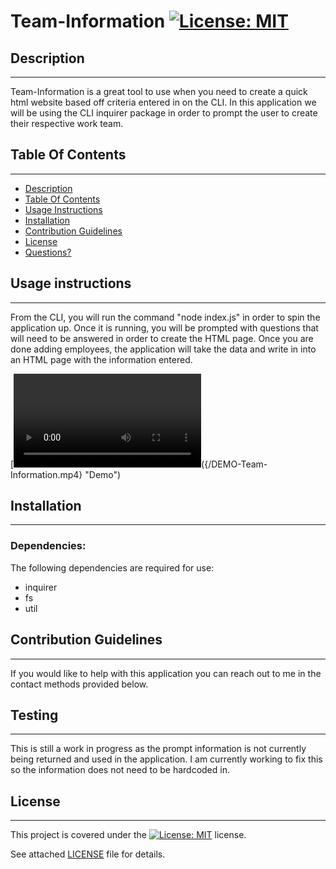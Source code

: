 # Team-Information [![License: MIT](https://img.shields.io/badge/License-MIT-yellow.svg)](https://opensource.org/licenses/MIT)

  ##  Description

***

  Team-Information is a great tool to use when you need to create a quick html website based off criteria entered in on the CLI. In this application we will be using the CLI inquirer package in order to prompt the user to create their respective work team. 
  
  ## Table Of Contents  

***
  * [Description](#Description)
  * [Table Of Contents](#table-of-contents)
  * [Usage Instructions](#usage-instructions)
  * [Installation](#Installation)
  * [Contribution Guidelines](#contribution-guidelines)
  * [License](#License)
  * [Questions?](#questions)


  ##  Usage instructions  

***
    
  From the CLI, you will run the command "node index.js" in order to spin the application up. Once it is running, you will be prompted with questions that will need to be answered in order to create the HTML page. Once you are done adding employees, the application will take the data and write in into an HTML page with the information entered.
  
  [![DEMO](DEMO-Team-Information.mp4)({/DEMO-Team-Information.mp4} "Demo")
    

  ##  Installation

***

  ### Dependencies:  
  The following dependencies are required for use:  
 *   inquirer
 *   fs
 *   util

    
  ##  Contribution Guidelines  

***
    
  If you would like to help with this application you can reach out to me in the contact methods provided below.
  
  ## Testing
  
 ***
 
 This is still a work in progress as the prompt information is not currently being returned and used in the application. I am currently working to fix this so the information does not need to be hardcoded in.
    
  ##  License

  ***
      
  This project is covered under the [![License: MIT](https://img.shields.io/badge/License-MIT-yellow.svg)](https://opensource.org/licenses/MIT) license.  
    
  See attached [LICENSE](./LICENSE) file for details. 
